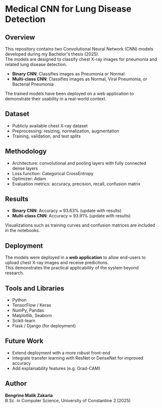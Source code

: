 # Medical CNN for Lung Disease Detection

## Overview
This repository contains two Convolutional Neural Network (CNN) models developed during my Bachelor's thesis (2025).  
The models are designed to classify chest X-ray images for pneumonia and related lung disease detection.

- **Binary CNN**: Classifies images as Pneumonia or Normal  
- **Multi-class CNN**: Classifies images as Normal, Viral Pneumonia, or Bacterial Pneumonia  

The trained models have been deployed on a web application to demonstrate their usability in a real-world context.  

## Dataset
- Publicly available chest X-ray dataset  
- Preprocessing: resizing, normalization, augmentation  
- Training, validation, and test splits  

## Methodology
- Architecture: convolutional and pooling layers with fully connected dense layers  
- Loss function: Categorical CrossEntropy  
- Optimizer: Adam  
- Evaluation metrics: accuracy, precision, recall, confusion matrix  

## Results
- **Binary CNN**: Accuracy ≈  93.63% (update with results)  
- **Multi-class CNN**: Accuracy ≈  93.91% (update with results)  

Visualizations such as training curves and confusion matrices are included in the notebooks.  

## Deployment
The models were deployed in a **web application** to allow end-users to upload chest X-ray images and receive predictions.  
This demonstrates the practical applicability of the system beyond research.  

## Tools and Libraries
- Python  
- TensorFlow / Keras  
- NumPy, Pandas  
- Matplotlib, Seaborn  
- Scikit-learn  
- Flask / Django (for deployment)  

## Future Work
- Extend deployment with a more robust front-end  
- Integrate transfer learning with ResNet or DenseNet for improved accuracy  
- Add explainability features (e.g. Grad-CAM)  

## Author
**Bengrine Malik Zakaria**  
B.Sc. in Computer Science, University of Constantine 2 (2025)  
